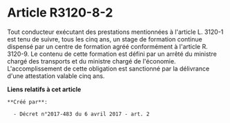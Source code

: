 # Article R3120-8-2

Tout conducteur exécutant des prestations mentionnées à l'article L. 3120-1 est tenu de suivre, tous les cinq ans, un stage
de formation continue dispensé par un centre de formation agréé conformément à l'article R. 3120-9. Le contenu de cette
formation est défini par un arrêté du ministre chargé des transports et du ministre chargé de l'économie. L'accomplissement
de cette obligation est sanctionné par la délivrance d'une attestation valable cinq ans.

**Liens relatifs à cet article**

	**Créé par**:

	  - Décret n°2017-483 du 6 avril 2017 - art. 2
